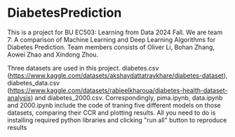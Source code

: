 # DiabetesPrediction
This is a project for BU EC503: Learning from Data 2024 Fall. We are team 7: A comparison of Machine Learning and Deep Learning Algorithms for Diabetes Prediction. Team members consists of Oliver Li, Bohan Zhang, Aowei Zhao and Xindong Zhou.

Three datasets are used in this project. diabetes.csv (https://www.kaggle.com/datasets/akshaydattatraykhare/diabetes-dataset), diabetes_data.csv (https://www.kaggle.com/datasets/rabieelkharoua/diabetes-health-dataset-analysis) and diabetes_2000.csv. Correspondingly, pima.ipynb, data.ipynb and 2000.ipynb include the code of traning five different models on those datasets, comparing their CCR and plotting results. All you need to do is installing required python libraries and clicking "run all" button to reproduce results

